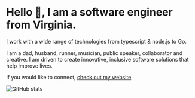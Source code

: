 # Hello 👋, I am a software engineer from Virginia.

I work with a wide range of technologies from typescript & node.js to Go.

I am a dad, husband, runner, musician, public speaker, collaborator and creative. I am driven to create innovative, inclusive software solutions that help improve lives.

If you would like to connect, [check out my website](https://www.adam2k.com)

![GitHub stats](https://github-readme-stats.vercel.app/api?username=adam2k&show_icons=true&count_private=true&theme=radical)
